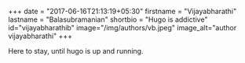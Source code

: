 +++
date = "2017-06-16T21:13:19+05:30"
firstname = "Vijayabharathi"
lastname = "Balasubramanian"
shortbio = "Hugo is addictive"
id="vijayabharathib"
image="/img/authors/vb.jpeg"
image_alt="author vijayabharathi"
+++

Here to stay, until hugo is up and running.
